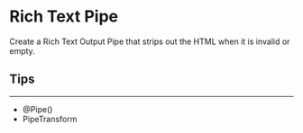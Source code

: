 # Rich Text Pipe

Create a Rich Text Output Pipe that strips out the HTML when it is invalid or empty.

## Tips

---

- @Pipe()
- PipeTransform
